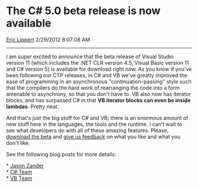 # The C\# 5.0 beta release is now available

[Eric Lippert](https://social.msdn.microsoft.com/profile/Eric%20Lippert) 2/29/2012 8:07:08 AM

-----

I am super excited to announce that the beta release of Visual Studio version 11 (which includes the .NET CLR version 4.5, Visual Basic version 11 and C\# version 5) is available for download right now. As you know if you've been following our CTP releases, in C\# and VB we've greatly improved the ease of programming in an asynchronous "continuation-passing" style such that the compilers do the hard work of rearranging the code into a form amenable to asynchrony, so that you don't have to. VB also now has iterator blocks, and has surpassed C\# in that **VB iterator blocks can even be inside lambdas**. Pretty neat.

And that's just the big stuff for C\# and VB; there is an enormous amount of new stuff here in the languages, the tools and the runtime. I can't wait to see what developers do with all of these amazing features. Please, [download the beta](http://www.microsoft.com/visualstudio/11/en-us/downloads) and [give us feedback](http://social.msdn.microsoft.com/Forums/en-US/category/vsvnext) on what you like and what you don't like.

See the following blog posts for more details:

\* [Jason Zander](http://blogs.msdn.com/b/jasonz/archive/2012/02/29/welcome-to-the-beta-of-visual-studio-11-and-net-framework-4-5.aspx)  
\* [C\# Team](http://blogs.msdn.com/b/csharpfaq/archive/2012/02/29/visual-studio-11-beta-is-here.aspx)  
\* [VB Team](http://blogs.msdn.com/b/vbteam/archive/2012/02/28/visual-basic-11-beta-available-for-download.aspx)

